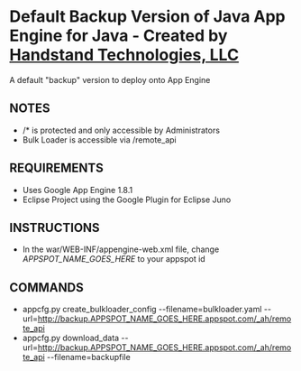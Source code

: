 # Default Backup Version of Java App Engine for Java - Created by [Handstand Technologies, LLC](http://handstandtech.com)

A default "backup" version to deploy onto App Engine

## NOTES

- /* is protected and only accessible by Administrators
- Bulk Loader is accessible via /remote_api

## REQUIREMENTS

- Uses Google App Engine 1.8.1
- Eclipse Project using the Google Plugin for Eclipse Juno

## INSTRUCTIONS

- In the war/WEB-INF/appengine-web.xml file, change *APPSPOT_NAME_GOES_HERE* to your appspot id

## COMMANDS
- appcfg.py create_bulkloader_config --filename=bulkloader.yaml --url=http://backup.APPSPOT_NAME_GOES_HERE.appspot.com/_ah/remote_api
- appcfg.py download_data --url=http://backup.APPSPOT_NAME_GOES_HERE.appspot.com/_ah/remote_api --filename=backupfile